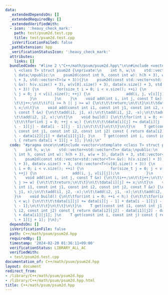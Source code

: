 ```yaml
---
data:
  _extendedDependsOn: []
  _extendedRequiredBy: []
  _extendedVerifiedWith:
  - icon: ':heavy_check_mark:'
    path: test/psum2d.test.cpp
    title: test/psum2d.test.cpp
  _isVerificationFailed: false
  _pathExtension: hpp
  _verificationStatusIcon: ':heavy_check_mark:'
  attributes:
    links: []
  bundledCode: "#line 2 \"C++/math/psum/psum2d.hpp\"\n\n#include <vector>\ntemplate\
    \ <class T> struct psum2d {\nprivate:\n    int h, w;\n    std::vector<std::vector<T>>\
    \ data;\npublic:\n    psum2d(const int h, const int w): h(h + 3), w(w + 3), data(h\
    \ + 3, std::vector<T>(w + 3)){}\n    psum2d(const std::vector<std::vector<T>>\
    \ &v): h(v.size() + 3), w(v[0].size() + 3), data(v.size() + 3, std::vector<T>(v[0].size()\
    \ + 3)) {\n        for(size_t i = 0; i < v.size(); ++i) {\n            for(size_t\
    \ j = 0; j < v[i].size(); ++j) {\n                add(i, j, v[i][j]);\n      \
    \      }\n        }\n    }\n    void add(int i, int j, const T &x) {\n\t\ti++;\n\
    \t\tj++;\n\t\tif(i >= h || j >= w) {\n\t\t\treturn;\n\t\t}\n\t\tdata[i][j] +=\
    \ x;\n\t}\n    void add(const int i1, const int j1, const int i2, const int j2,\
    \ const T &x) {\n\t\tadd(i1, j1, x);\n\t\tadd(i1, j2, -x);\n\t\tadd(i2, j1, -x);\n\
    \t\tadd(i2, j2, x);\n\t}\n    void build() {\n\t\tfor(int i = 0; ++i < h;) {\n\
    \t\t\tfor(int j = 0; ++j < w;) {\n\t\t\t\tdata[i][j] += data[i][j - 1] + data[i\
    \ - 1][j] - data[i - 1][j - 1];\n\t\t\t}\n\t\t}\n\t}\n    T get(const int i1,\
    \ const int j1, const int i2, const int j2) const { return data[i2][j2] - data[i1][j2]\
    \ - data[i2][j1] + data[i1][j1]; }\n    T get(const int i, const int j) const\
    \ { return data[i + 1][j + 1]; }\n};\n"
  code: "#pragma once\n\n#include <vector>\ntemplate <class T> struct psum2d {\nprivate:\n\
    \    int h, w;\n    std::vector<std::vector<T>> data;\npublic:\n    psum2d(const\
    \ int h, const int w): h(h + 3), w(w + 3), data(h + 3, std::vector<T>(w + 3)){}\n\
    \    psum2d(const std::vector<std::vector<T>> &v): h(v.size() + 3), w(v[0].size()\
    \ + 3), data(v.size() + 3, std::vector<T>(v[0].size() + 3)) {\n        for(size_t\
    \ i = 0; i < v.size(); ++i) {\n            for(size_t j = 0; j < v[i].size();\
    \ ++j) {\n                add(i, j, v[i][j]);\n            }\n        }\n    }\n\
    \    void add(int i, int j, const T &x) {\n\t\ti++;\n\t\tj++;\n\t\tif(i >= h ||\
    \ j >= w) {\n\t\t\treturn;\n\t\t}\n\t\tdata[i][j] += x;\n\t}\n    void add(const\
    \ int i1, const int j1, const int i2, const int j2, const T &x) {\n\t\tadd(i1,\
    \ j1, x);\n\t\tadd(i1, j2, -x);\n\t\tadd(i2, j1, -x);\n\t\tadd(i2, j2, x);\n\t\
    }\n    void build() {\n\t\tfor(int i = 0; ++i < h;) {\n\t\t\tfor(int j = 0; ++j\
    \ < w;) {\n\t\t\t\tdata[i][j] += data[i][j - 1] + data[i - 1][j] - data[i - 1][j\
    \ - 1];\n\t\t\t}\n\t\t}\n\t}\n    T get(const int i1, const int j1, const int\
    \ i2, const int j2) const { return data[i2][j2] - data[i1][j2] - data[i2][j1]\
    \ + data[i1][j1]; }\n    T get(const int i, const int j) const { return data[i\
    \ + 1][j + 1]; }\n};"
  dependsOn: []
  isVerificationFile: false
  path: C++/math/psum/psum2d.hpp
  requiredBy: []
  timestamp: '2024-02-20 01:36:11+09:00'
  verificationStatus: LIBRARY_ALL_AC
  verifiedWith:
  - test/psum2d.test.cpp
documentation_of: C++/math/psum/psum2d.hpp
layout: document
redirect_from:
- /library/C++/math/psum/psum2d.hpp
- /library/C++/math/psum/psum2d.hpp.html
title: C++/math/psum/psum2d.hpp
---
```

